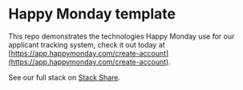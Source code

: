 # Happy Monday template

This repo demonstrates the technologies Happy Monday use for our applicant tracking system, check it out today at [https://app.happymonday.com/create-account](https://app.happymonday.com/create-account).

See our full stack on [Stack Share](https://stackshare.io/happy-monday/happy-monday).

